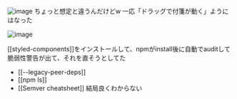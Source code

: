 
![image](https://gyazo.com/351bee696b5cf513e181e7ba7ec5f614/thumb/1000)
ちょっと想定と違うんだけどw
一応「ドラッグで付箋が動く」ようにはなった

![image](https://gyazo.com/45238d090e06809171df713584051814/thumb/1000)

[[styled-components]]をインストールして、npmがinstall後に自動でauditして脆弱性警告が出て、それを直そうとしてた
- [[--legacy-peer-deps]]
- [[npm ls]]
- [[Semver cheatsheet]]
結局良くわからない
